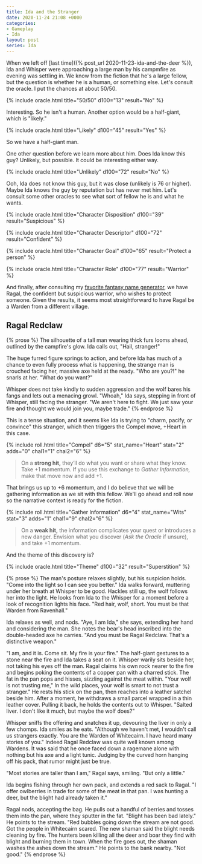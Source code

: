 ```yaml
---
title: Ida and the Stranger
date: 2020-11-24 21:08 +0000
categories:
- Gameplay
- Ida
layout: post
series: Ida
---
```


When we left off [last time]({% post_url 2020-11-23-ida-and-the-deer %}),
Ida and Whisper were approaching a large man by his campmfire as evening was settling in.
We know from the fiction that he's a large fellow, but the question is whether he is a human, or something else.
Let's consult the oracle.
I put the chances at about 50/50.

{% include oracle.html
  title="50/50"
  d100="13"
  result="No"
  %}

Interesting. So he isn't a human. Another option would be a half-giant, which is "likely."

{% include oracle.html
  title="Likely"
  d100="45"
  result="Yes"
  %}

So we have a half-giant man.

One other question before we learn more about him.
Does Ida know this guy? Unlikely, but possible.
It could be interesting either way.

{% include oracle.html
  title="Unlikely"
  d100="72"
  result="No"
  %}

Ooh, Ida does not know this guy, but it was close (unlikely is 76 or higher).
Maybe Ida knows the guy by reputation but has never met him.
Let's consult some other oracles to see what sort of fellow he is and what he wants.

{% include oracle.html
  title="Character Disposition"
  d100="39"
  result="Suspicious"
  %}

{% include oracle.html
  title="Character Descriptor"
  d100="72"
  result="Confident"
  %}

{% include oracle.html
  title="Character Goal"
  d100="65"
  result="Protect a person"
  %}

{% include oracle.html
  title="Character Role"
  d100="77"
  result="Warrior"
  %}

And finally, after consulting my [favorite fantasy name generator](https://www.fantasynamegenerators.com/giant-names.php),
we have Ragal, the confident but suspicious warrior, who wishes to protect someone.
Given the results, it seems most straightforward to have Ragal be a Warden from a different village.

## Ragal Redclaw

{% prose %}
  The silhouette of a tall man wearing thick furs looms ahead, outlined by the campfire's glow.
  Ida calls out, "Hail, stranger!"

  The huge furred figure springs to action, and before Ida has much of a chance to even fully process what is happening,
  the strange man is crouched facing her, massive axe held at the ready.
  "Who are you?!" he snarls at her. "What do you want?"

  Whisper does not take kindly to sudden aggression and the wolf bares his fangs and lets out a menacing growl. 
  "Whoah," Ida says, stepping in front of Whisper, still facing the stranger.
  "We aren't here to fight. We just saw your fire and thought we would join you, maybe trade."
{% endprose %}

This is a tense situation, and it seems like Ida is trying to "charm, pacify, or convince" this stranger, which then triggers the Compel move, +Heart in this case.

{% include roll.html
  title="Compel"
  d6="5"
  stat_name="Heart"
  stat="2"
  adds="0"
  chal1="1"
  chal2="6"
%}

> On a **strong hit,** they’ll do what you want or share what they know.
Take +1 momentum.
If you use this exchange to _Gather Information,_ make that move now and add +1.

That brings us up to +6 momentum, and I do believe that we will be gathering information as we sit with this fellow.
We'll go ahead and roll now so the narrative context is ready for the fiction.

{% include roll.html
  title="Gather Information"
  d6="4"
  stat_name="Wits"
  stat="3"
  adds="1"
  chal1="9"
  chal2="6"
%}

> On a **weak hit,** the information complicates your quest or introduces a new danger.
Envision what you discover (_Ask the Oracle_ if unsure), and take +1 momentum.

And the theme of this discovery is?

{% include oracle.html 
  title="Theme"
  d100="32"
  result="Superstition"
  %}

{% prose %}
  The man's posture relaxes slightly, but his suspicion holds.
  "Come into the light so I can see you better."
  Ida walks forward, muttering under her breath at Whisper to be good.
  Hackles still up, the wolf follows her into the light.
  He looks from Ida to the Whisper for a moment before a look of recognition lights his face.
  "Red hair, wolf, short.
  You must be that Warden from Ravenhall."

  Ida relaxes as well, and nods.
  "Aye, I am Ida," she says, extending her hand and considering the man.
  She notes the bear's head inscribed into the double-headed axe he carries.
  "And you must be Ragal Redclaw.
  That's a distinctive weapon."

  "I am, and it is.
  Come sit. My fire is your fire."
  The half-giant gestures to a stone near the fire and Ida takes a seat on it.
  Whisper warily sits beside her, not taking his eyes off the man.
  Ragal claims his own rock nearer to the fire and begins poking the contents of a copper pan with a charred stick.
  The fat in the pan pops and hisses, sizzling against the meat within.
  "Your wolf is not trusting me,"
  In the wild places, your wolf is smart to not trust a stranger."
  He rests his stick on the pan, then reaches into a leather satchel beside him.
  After a moment, he withdraws a small parcel wrapped in a thin leather cover.
  Pulling it back, he holds the contents out to Whisper.
  "Salted liver. I don't like it much, but maybe the wolf does?"

  Whisper sniffs the offering and snatches it up, devouring the liver in only a few chomps.
  Ida smiles as he eats.
  "Although we haven't met, I wouldn't call us strangers exactly.
  You are the Warden of Whitecairn. I have heard many stories of you."
  Indeed Ragal Redclaw was quite well known among Wardens.
  It was said that he once faced down a ragemane alone with nothing but his axe and a light tunic.
  Judging by the curved horn hanging off his pack, that rumor might just be true.

  "Most stories are taller than I am," Ragal says, smiling.
  "But only a little."

  Ida begins fishing through her own pack, and extends a red sack to Ragal.
  "I offer owlberries in trade for some of the meat in that pan.
  I was hunting a deer, but the blight had already taken it."

  Ragal nods, accepting the bag.
  He pulls out a handful of berries and tosses them into the pan, where they sputter in the fat.
  "Blight has been bad lately."
  He points to the stream.
  "Red bubbles going down the stream are not good.
  Got the people in Whitecairn scared.
  The new shaman said the blight needs cleaning by fire.
  The hunters been killing all the deer and boar they find with blight and burning them in
  town.
  When the fire goes out, the shaman washes the ashes down the stream."
  He points to the bank nearby.
  "Not good."
{% endprose %}

